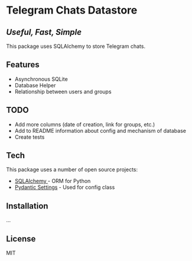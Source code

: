 # Telegram Chats Datastore
## _Useful, Fast, Simple_

This package uses SQLAlchemy to store Telegram chats.

## Features

- Asynchronous SQLite
- Database Helper
- Relationship between users and groups

## TODO

- Add more columns (date of creation, link for groups, etc.)
- Add to README information about config and mechanism of database
- Create tests

## Tech

This package uses a number of open source projects:

- [SQLAlchemy ](https://www.sqlalchemy.org/) - ORM for Python
- [Pydantic Settings](https://docs.pydantic.dev/latest/concepts/pydantic_settings/) - Used for config class

## Installation

...

## License

MIT